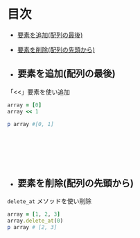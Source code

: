 # 目次

- [ 要素を追加(配列の最後)](#add_end_of_array)
- [ 要素を削除(配列の先頭から)](#delete_from_start_of_array)


- ## 要素を追加(配列の最後)
「<<」要素を使い追加
<a name="add_end_of_array"></a>
```ruby
array = [0]
array << 1

p array #[0, 1]
```
<br>
<br>
<br>
<br>


- ## 要素を削除(配列の先頭から)
`delete_at` メソッドを使い削除
<a name="delete_from_start_of_array"></a>
```ruby
array = [1, 2, 3]
array.delete_at(0)
p array # [2, 3]
